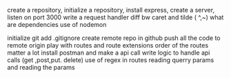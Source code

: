 create a repository,
initialize a repository,
install express,
create a server,
listen on port 3000
write a request handler
diff bw caret and tilde ( ^,~)
what are dependencies
use of nodemon

initialize git
add .gitignore
create remote repo in github
push all the code to remote origin
play with routes and route extensions
order of the routes matter a lot
install postman and make a api call
write logic to handle api calls (get ,post,put. delete)
use of regex in routes
reading querry params and reading the params

